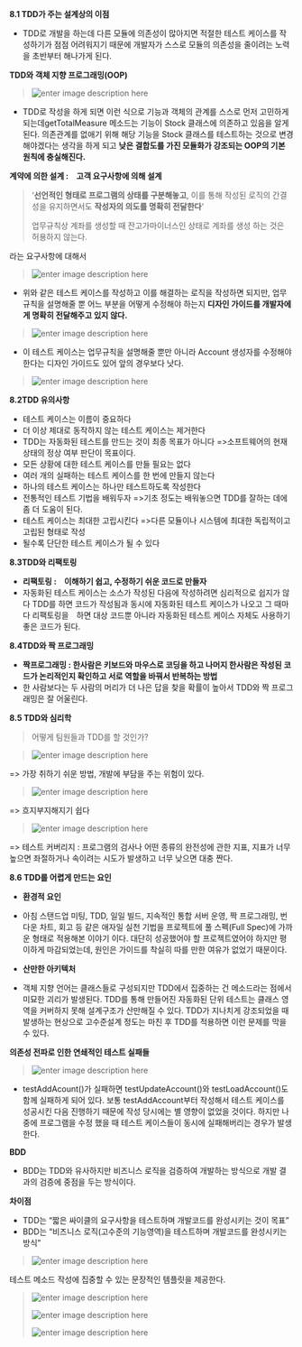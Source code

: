 **8.1 TDD가 주는 설계상의 이점**

 - TDD로 개발을 하는데 다른 모듈에 의존성이 많아지면 적절한 테스트 케이스를 작성하기가 점점 어려워지기 때문에 개발자가
   스스로 모듈의 의존성을 줄이려는 노력을 초반부터 해나가게 된다.

**TDD와 객체 지향 프로그래밍(OOP)**

> ![enter image description
> here](https://github.com/src8655/cafe24_6/blob/master/1.TDD/%EC%9C%A4%EB%AF%BC%ED%98%B8/img/img_01.JPG?raw=true)

 - TDD로 작성을 하게 되면 이런 식으로 기능과 객체의 관계를 스스로 먼저 고민하게 되는데getTotalMeasure 메소드는 기능이 Stock 클래스에 의존하고 있음을 알게 된다. 의존관계를 없애기 위해 해당 기능을 Stock 클래스를 테스트하는 것으로 변경해야겠다는 생각을 하게 되고 **낮은 결합도를 가진 모듈화가 강조되는 OOP의 기본 원칙에 충실해진다.**

**계약에 의한 설계 :　고객 요구사항에 의해 설계**

> ‘**선언적인 형태로 프로그램의 상태를 구분해놓고**, 이를 통해 작성된 로직의 간결성을 유지하면서도 **작성자의 의도를 명확히 전달한다**‘
> 
> 업무규칙상 계좌를 생성할 때 잔고가마이너스인 상태로 계좌를 생성 하는 것은 허용하지 않는다.

라는 요구사항에 대해서

> ![enter image description
> here](https://github.com/src8655/cafe24_6/blob/master/1.TDD/%EC%9C%A4%EB%AF%BC%ED%98%B8/img/img_02.JPG?raw=true)

 - 위와 같은 테스트 케이스를 작성하고 이를 해결하는 로직을 작성하면 되지만, 업무규칙을 설명해줄 뿐 어느 부분을 어떻게 수정해야 하는지 **디자인 가이드를 개발자에게 명확히 전달해주고 있지 않다.**

> ![enter image description
> here](https://github.com/src8655/cafe24_6/blob/master/1.TDD/%EC%9C%A4%EB%AF%BC%ED%98%B8/img/img_03.JPG?raw=true)

 - 이 테스트 케이스는 업무규칙을 설명해줄 뿐만 아니라 Account 생성자를 수정해야 한다는 디자인 가이드도 있어 앞의 경우보다 낫다.

> ![enter image description
> here](https://github.com/src8655/cafe24_6/blob/master/1.TDD/%EC%9C%A4%EB%AF%BC%ED%98%B8/img/img_04.JPG?raw=true)


**8.2TDD 유의사항**
- 테스트 케이스는 이름이 중요하다
- 더 이상 제대로 동작하지 않는 테스트 케이스는 제거한다
- TDD는 자동화된 테스트를 만드는 것이 최종 목표가 아니다
  =>소프트웨어의 현재 상태의 정상 여부 판단이 목표이다.
- 모든 상황에 대한 테스트 케이스를 만들 필요는 없다
- 여러 개의 실패하는 테스트 케이스를 한 번에 만들지 않는다
- 하나의 테스트 케이스는 하나만 테스트하도록 작성한다
- 전통적인 테스트 기법을 배워두자
  =>기초 정도는 배워놓으면 TDD를 잘하는 데에 좀 더 도움이 된다.
- 테스트 케이스는 최대한 고립시킨다
  =>다른 모듈이나 시스템에 최대한 독립적이고 고립된 형태로 작성
- 될수록 단단한 테스트 케이스가 될 수 있다


**8.3TDD와 리팩토링**

 - **리팩토링 :　이해하기 쉽고, 수정하기 쉬운 코드로 만들자**
 - 자동화된 테스트 케이스는 소스가 작성된 다음에 작성하려면 심리적으로 쉽지가 않다 TDD를 하면 코드가 작성됨과 동시에 자동화된 테스트 케이스가 나오고 그 때마다 리팩토링을　하면 대상
   코드뿐 아니라 자동화된 테스트 케이스 자체도 사용하기 좋은 코드가 된다.


**8.4TDD와 짝 프로그래밍**

 - **짝프로그래밍 : 한사람은 키보드와 마우스로 코딩을 하고 나머지 한사람은 작성된 코드가 논리적인지 확인하고 서로 역할을 바꿔서 반복하는 방법** 
 - 한 사람보다는 두 사람의 머리가 더 나은 답을 찾을 확률이 높아서 TDD와 짝 프로그래밍은 잘
   어울린다.

**8.5 TDD와 심리학**

> 어떻게 팀원들과 TDD를 할 것인가?

> ![enter image description
> here](https://github.com/src8655/cafe24_6/blob/master/1.TDD/%EC%9C%A4%EB%AF%BC%ED%98%B8/img/img_05.JPG?raw=true)

=> 가장 취하기 쉬운 방법, 개발에 부담을 주는 위험이 있다.

> ![enter image description
> here](https://github.com/src8655/cafe24_6/blob/master/1.TDD/%EC%9C%A4%EB%AF%BC%ED%98%B8/img/img_06.JPG?raw=true)

=> 흐지부지해지기 쉽다

> ![enter image description
> here](https://github.com/src8655/cafe24_6/blob/master/1.TDD/%EC%9C%A4%EB%AF%BC%ED%98%B8/img/img_07.JPG?raw=true)

=> 테스트 커버리지 : 프로그램의 검사나 어떤 종류의 완전성에 관한 지표, 지표가 너무 높으면 좌절하거나 속이려는 시도가 발생하고 너무 낮으면 대충 짠다.
	
	
**8.6 TDD를 어렵게 만드는 요인**

 - **환경적 요인** 
 - 아침 스탠드업 미팅, TDD, 일일 빌드, 지속적인 통합 서버 운영, 짝 프로그래밍, 번 다운 차트, 회고 등 같은 애자일 실천 기법을 프로젝트에 풀 스펙(Full Spec)에 가까운 형태로 적용해본 이야기 이다. 대단히 성공했어야 할 프로젝트였어야 하지만 평이하게 마감되었는데, 원인은 가이드를 착실히 따를 만한 여유가 없었기 때문이다.

 - **산만한 아키텍처**

 - 객체 지향 언어는 클래스들로 구성되지만 TDD에서 집중하는 건 메소드라는 점에서 미묘한 괴리가 발생된다. TDD를 통해 만들어진 자동화된 단위 테스트는 클래스 영역을 커버하지 못해 설계구조가 산만해질 수 있다. TDD가 지나치게 강조되었을 때 발생하는 현상으로 고수준설계 정도는 마친 후 TDD를 적용하면 이런 문제를 막을 수 있다.

**의존성 전파로 인한 연쇄적인 테스트 실패들**

> ![enter image description
> here](https://github.com/src8655/cafe24_6/blob/master/1.TDD/%EC%9C%A4%EB%AF%BC%ED%98%B8/img/img_08.JPG?raw=true)

 - testAddAcount()가 실패하면 testUpdateAccount()와 testLoadAccount()도 함께 실패하게 되어 있다. 보통 testAddAccount부터 작성해서 테스트 케이스를 성공시킨 다음 진행하기 때문에 작성 당시에는 별 영향이 없었을 것이다. 하지만 나중에 프로그램을 수정 했을 때 테스트 케이스들이 동시에 실패해버리는 경우가 발생한다.

**BDD**

 - BDD는 TDD와 유사하지만 비즈니스 로직을 검증하여 개발하는 방식으로 개발 결과의 검증에 중점을 두는 방식이다.

**차이점**

 - TDD는 “짧은 싸이클의 요구사항을 테스트하며 개발코드를 완성시키는 것이 목표”
 - BDD는 “비즈니스 로직(고수준의 기능영역)을 테스트하며 개발코드를 완성시키는 방식”

> ![enter image description
> here](https://github.com/src8655/cafe24_6/blob/master/1.TDD/%EC%9C%A4%EB%AF%BC%ED%98%B8/img/img_09.JPG?raw=true)

테스트 메소드 작성에 집중할 수 있는 문장적인 템플릿을 제공한다.

> ![enter image description
> here](https://github.com/src8655/cafe24_6/blob/master/1.TDD/%EC%9C%A4%EB%AF%BC%ED%98%B8/img/img_20.JPG?raw=true)
> 
> 
> ![enter image description
> here](https://github.com/src8655/cafe24_6/blob/master/1.TDD/%EC%9C%A4%EB%AF%BC%ED%98%B8/img/img_21.JPG?raw=true)
> 
> 
> ![enter image description
> here](https://github.com/src8655/cafe24_6/blob/master/1.TDD/%EC%9C%A4%EB%AF%BC%ED%98%B8/img/img_22.JPG?raw=true)
